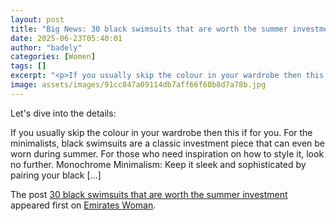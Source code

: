 ```yaml
---
layout: post
title: "Big News: 30 black swimsuits that are worth the summer investment"
date: 2025-06-23T05:40:01
author: "badely"
categories: [Women]
tags: []
excerpt: "<p>If you usually skip the colour in your wardrobe then this if for you. For the minimalists, black swimsuits are a classic investment piece that can "
image: assets/images/91cc847a09114db7aff66f60b8d7a78b.jpg
---
```


Let's dive into the details: <p>If you usually skip the colour in your wardrobe then this if for you. For the minimalists, black swimsuits are a classic investment piece that can even be worn during summer. For those who need inspiration on how to style it, look no further. Monochrome Minimalism: Keep it sleek and sophisticated by pairing your black [&#8230;]</p>
<p>The post <a href="https://emirateswoman.com/30-black-swimsuits-that-are-worth-the-summer-investment/" rel="nofollow">30 black swimsuits that are worth the summer investment</a> appeared first on <a href="https://emirateswoman.com" rel="nofollow">Emirates Woman</a>.</p>

